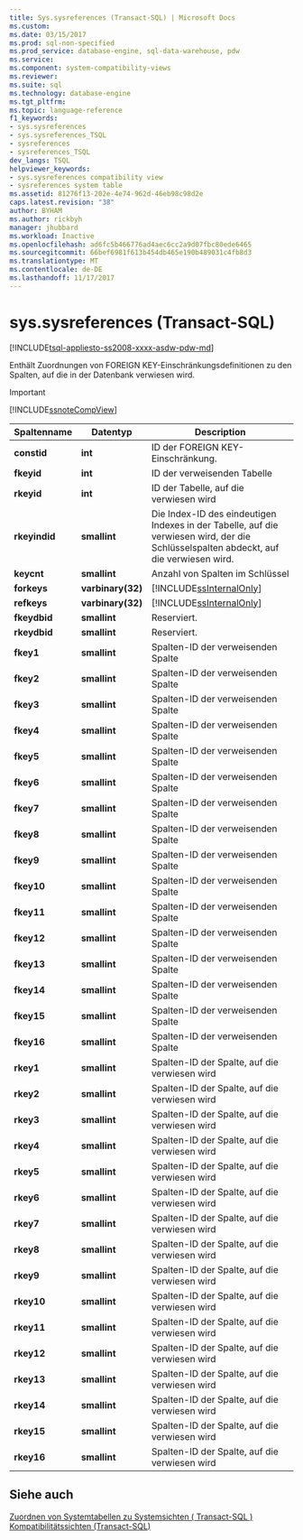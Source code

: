 ```yaml
---
title: Sys.sysreferences (Transact-SQL) | Microsoft Docs
ms.custom: 
ms.date: 03/15/2017
ms.prod: sql-non-specified
ms.prod_service: database-engine, sql-data-warehouse, pdw
ms.service: 
ms.component: system-compatibility-views
ms.reviewer: 
ms.suite: sql
ms.technology: database-engine
ms.tgt_pltfrm: 
ms.topic: language-reference
f1_keywords:
- sys.sysreferences
- sys.sysreferences_TSQL
- sysreferences
- sysreferences_TSQL
dev_langs: TSQL
helpviewer_keywords:
- sys.sysreferences compatibility view
- sysreferences system table
ms.assetid: 81276f13-202e-4e74-962d-46eb98c98d2e
caps.latest.revision: "38"
author: BYHAM
ms.author: rickbyh
manager: jhubbard
ms.workload: Inactive
ms.openlocfilehash: ad6fc5b466776ad4aec6cc2a9d07fbc80ede6465
ms.sourcegitcommit: 66bef6981f613b454db465e190b489031c4fb8d3
ms.translationtype: MT
ms.contentlocale: de-DE
ms.lasthandoff: 11/17/2017
---
```

# <a name="syssysreferences-transact-sql"></a>sys.sysreferences (Transact-SQL)
[!INCLUDE[tsql-appliesto-ss2008-xxxx-asdw-pdw-md](../../includes/tsql-appliesto-ss2008-xxxx-asdw-pdw-md.md)]

  Enthält Zuordnungen von FOREIGN KEY-Einschränkungsdefinitionen zu den Spalten, auf die in der Datenbank verwiesen wird.  
  
> [!IMPORTANT]  
>  [!INCLUDE[ssnoteCompView](../../includes/ssnotecompview-md.md)]  
  
|Spaltenname|Datentyp|Description|  
|-----------------|---------------|-----------------|  
|**constid**|**int**|ID der FOREIGN KEY-Einschränkung.|  
|**fkeyid**|**int**|ID der verweisenden Tabelle|  
|**rkeyid**|**int**|ID der Tabelle, auf die verwiesen wird|  
|**rkeyindid**|**smallint**|Die Index-ID des eindeutigen Indexes in der Tabelle, auf die verwiesen wird, der die Schlüsselspalten abdeckt, auf die verwiesen wird.|  
|**keycnt**|**smallint**|Anzahl von Spalten im Schlüssel|  
|**forkeys**|**varbinary(32)**|[!INCLUDE[ssInternalOnly](../../includes/ssinternalonly-md.md)]|  
|**refkeys**|**varbinary(32)**|[!INCLUDE[ssInternalOnly](../../includes/ssinternalonly-md.md)]|  
|**fkeydbid**|**smallint**|Reserviert.|  
|**rkeydbid**|**smallint**|Reserviert.|  
|**fkey1**|**smallint**|Spalten-ID der verweisenden Spalte|  
|**fkey2**|**smallint**|Spalten-ID der verweisenden Spalte|  
|**fkey3**|**smallint**|Spalten-ID der verweisenden Spalte|  
|**fkey4**|**smallint**|Spalten-ID der verweisenden Spalte|  
|**fkey5**|**smallint**|Spalten-ID der verweisenden Spalte|  
|**fkey6**|**smallint**|Spalten-ID der verweisenden Spalte|  
|**fkey7**|**smallint**|Spalten-ID der verweisenden Spalte|  
|**fkey8**|**smallint**|Spalten-ID der verweisenden Spalte|  
|**fkey9**|**smallint**|Spalten-ID der verweisenden Spalte|  
|**fkey10**|**smallint**|Spalten-ID der verweisenden Spalte|  
|**fkey11**|**smallint**|Spalten-ID der verweisenden Spalte|  
|**fkey12**|**smallint**|Spalten-ID der verweisenden Spalte|  
|**fkey13**|**smallint**|Spalten-ID der verweisenden Spalte|  
|**fkey14**|**smallint**|Spalten-ID der verweisenden Spalte|  
|**fkey15**|**smallint**|Spalten-ID der verweisenden Spalte|  
|**fkey16**|**smallint**|Spalten-ID der verweisenden Spalte|  
|**rkey1**|**smallint**|Spalten-ID der Spalte, auf die verwiesen wird|  
|**rkey2**|**smallint**|Spalten-ID der Spalte, auf die verwiesen wird|  
|**rkey3**|**smallint**|Spalten-ID der Spalte, auf die verwiesen wird|  
|**rkey4**|**smallint**|Spalten-ID der Spalte, auf die verwiesen wird|  
|**rkey5**|**smallint**|Spalten-ID der Spalte, auf die verwiesen wird|  
|**rkey6**|**smallint**|Spalten-ID der Spalte, auf die verwiesen wird|  
|**rkey7**|**smallint**|Spalten-ID der Spalte, auf die verwiesen wird|  
|**rkey8**|**smallint**|Spalten-ID der Spalte, auf die verwiesen wird|  
|**rkey9**|**smallint**|Spalten-ID der Spalte, auf die verwiesen wird|  
|**rkey10**|**smallint**|Spalten-ID der Spalte, auf die verwiesen wird|  
|**rkey11**|**smallint**|Spalten-ID der Spalte, auf die verwiesen wird|  
|**rkey12**|**smallint**|Spalten-ID der Spalte, auf die verwiesen wird|  
|**rkey13**|**smallint**|Spalten-ID der Spalte, auf die verwiesen wird|  
|**rkey14**|**smallint**|Spalten-ID der Spalte, auf die verwiesen wird|  
|**rkey15**|**smallint**|Spalten-ID der Spalte, auf die verwiesen wird|  
|**rkey16**|**smallint**|Spalten-ID der Spalte, auf die verwiesen wird|  
  
## <a name="see-also"></a>Siehe auch  
 [Zuordnen von Systemtabellen zu Systemsichten &#40; Transact-SQL &#41;](../../relational-databases/system-tables/mapping-system-tables-to-system-views-transact-sql.md)   
 [Kompatibilitätssichten &#40;Transact-SQL&#41;](~/relational-databases/system-compatibility-views/system-compatibility-views-transact-sql.md)  
  
  

